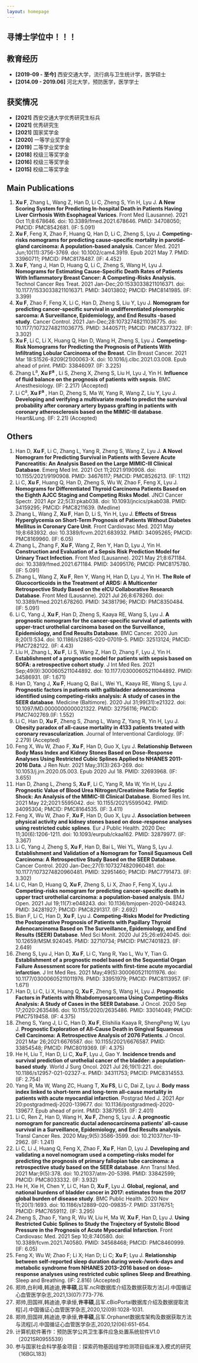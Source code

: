 ```yaml
---
layout: homepage
---
```


## 寻博士学位中！！！

## 教育经历

- **[2019-09 - 至今]** 西安交通大学，流行病与卫生统计学，医学硕士 	  
- **[2014.09 - 2019.06]** 河北大学，预防医学，医学学士

## 获奖情况

- **[2021]** 西安交通大学优秀研究生标兵
- **[2021]** 优秀研究生
- **[2021]** 国家奖学金
- **[2020]** 一等学业奖学金
- **[2019]** 二等学业奖学金
- **[2018]** 校级三等奖学金
- **[2016]** 校级三等奖学金
- **[2015]** 校级二等奖学金

## Main Publications

1. **Xu F**, Zhang L, Wang Z, Han D, Li C, Zheng S, Yin H, Lyu J. **A New Scoring System for Predicting In-hospital Death in Patients Having Liver Cirrhosis With Esophageal Varices**. Front Med (Lausanne). 2021 Oct 11;8:678646. doi: 10.3389/fmed.2021.678646. PMID: 34708050; PMCID: PMC8542681. (IF: 5.091)
2. **Xu F**, Feng X, Zhao F, Huang Q, Han D, Li C, Zheng S, Lyu J. **Competing-risks nomograms for predicting cause-specific mortality in parotid-gland carcinoma: A population-based analysis**. Cancer Med. 2021 Jun;10(11):3756-3769. doi: 10.1002/cam4.3919. Epub 2021 May 7. PMID: 33960711; PMCID: PMC8178487. (IF: 4.452)
3. **Xu F**, Yang J, Han D, Huang Q, Li C, Zheng S, Wang H, Lyu J. **Nomograms for Estimating Cause-Specific Death Rates of Patients With Inflammatory Breast Cancer: A Competing-Risks Analysis.** Technol Cancer Res Treat. 2021 Jan-Dec;20:15330338211016371. doi: 10.1177/15330338211016371. PMID: 34013802; PMCID: PMC8141985. (IF: 3.399)
4. **Xu F**, Zhao F, Feng X, Li C, Han D, Zheng S, Liu Y, Lyu J. **Nomogram for predicting cancer-specific survival in undifferentiated pleomorphic sarcoma: A Surveillance, Epidemiology, and End Results -based study**. Cancer Control. 2021 Jan-Dec;28:10732748211036775. doi: 10.1177/10732748211036775. PMID: 34405711; PMCID: PMC8377322. (IF: 3.302)
5. **Xu F**, Li C, Li X, Huang Q, Han D, Wang H, Zheng S, Lyu J. **Competing-Risk Nomograms for Predicting the Prognosis of Patients With Infiltrating Lobular Carcinoma of the Breast**. Clin Breast Cancer. 2021 Mar 18:S1526-8209(21)00063-X. doi: 10.1016/j.clbc.2021.03.008. Epub ahead of print. PMID: 33846097. (IF: 3.225)
6. Zhang L<sup>a</sup>, **Xu F<sup>a</sup>** , Li S, Zheng X, Zheng S, Liu H, Lyu J, Yin H. **Influence of fluid balance on the prognosis of patients with sepsis**. BMC Anesthesiology. (IF: 2.217) (Accepted)
7. Li C<sup>a</sup>, **Xu F<sup>a</sup>** , Han D, Zheng S, Ma W, Yang R, Wang Z, Liu Y, Lyu J. **Developing and verifying a multivariate model to predict the survival probability after coronary artery bypass grafting in patients with coronary atherosclerosis based on the MIMIC-III database**. Heart&Lung. (IF: 2.21) (Accepted)

## Others

1. Han D, **Xu F**, Li C, Zhang L, Yang R, Zheng S, Wang Z, Lyu J. **A Novel Nomogram for Predicting Survival in Patients with Severe Acute Pancreatitis: An Analysis Based on the Large MIMIC-III Clinical Database**. Emerg Med Int. 2021 Oct 11;2021:9190908. doi: 10.1155/2021/9190908. PMID: 34676117; PMCID: PMC8526213. (IF: 1.112)
2. Li C, **Xu F**, Huang Q, Han D, Zheng S, Wu W, Zhao F, Feng X, Lyu J. **Nomograms for Differentiated Thyroid Carcinoma Patients Based on the Eighth AJCC Staging and Competing Risks Model**. JNCI Cancer Spectr. 2021 Apr 22;5(3):pkab038. doi: 10.1093/jncics/pkab038. PMID: 34159295; PMCID: PMC8211639. (Medline)
3. Zhang L, Wang Z, **Xu F**, Han D, Li S, Yin H, Lyu J. **Effects of Stress Hyperglycemia on Short-Term Prognosis of Patients Without Diabetes Mellitus in Coronary Care Unit**. Front Cardiovasc Med. 2021 May 19;8:683932. doi: 10.3389/fcvm.2021.683932. PMID: 34095265; PMCID: PMC8169960. (IF: 6.05)
4. Zhang L, Zhang F, **Xu F**, Wang Z, Ren Y, Han D, Lyu J, Yin H. **Construction and Evaluation of a Sepsis Risk Prediction Model for Urinary Tract Infection**. Front Med (Lausanne). 2021 May 21;8:671184. doi: 10.3389/fmed.2021.671184. PMID: 34095176; PMCID: PMC8175780. (IF: 5.091)
5. Zhang L, Wang Z, **Xu F**, Ren Y, Wang H, Han D, Lyu J, Yin H. **The Role of Glucocorticoids in the Treatment of ARDS: A Multicenter Retrospective Study Based on the eICU Collaborative Research Database**. Front Med (Lausanne). 2021 Jul 26;8:678260. doi: 10.3389/fmed.2021.678260. PMID: 34381796; PMCID: PMC8350484. (IF: 5.091)
6. Li C, Yang J, **Xu F**, Han D, Zheng S, Kaaya RE, Wang S, Lyu J. **A prognostic nomogram for the cancer-specific survival of patients with upper-tract urothelial carcinoma based on the Surveillance, Epidemiology, and End Results Database**. BMC Cancer. 2020 Jun 8;20(1):534. doi: 10.1186/s12885-020-07019-5. PMID: 32513124; PMCID: PMC7282122. (IF: 4.43)
7. Liu H, Zhang L, **Xu F**, Li S, Wang Z, Han D, Zhang F, Lyu J, Yin H. **Establishment of a prognostic model for patients with sepsis based on SOFA: a retrospective cohort study**. J Int Med Res. 2021 Sep;49(9):3000605211044892. doi: 10.1177/03000605211044892. PMID: 34586931. (IF: 1.671)
8. Han D, Yang J, **Xu F**, Huang Q, Bai L, Wei YL, Kaaya RE, Wang S, Lyu J. **Prognostic factors in patients with gallbladder adenocarcinoma identified using competing-risks analysis: A study of cases in the SEER database**. Medicine (Baltimore). 2020 Jul 31;99(31):e21322. doi: 10.1097/MD.0000000000021322. PMID: 32756116; PMCID: PMC7402769.(IF: 1.552)
9. Li C, Han D, **Xu F**, Zheng S, Zhang L, Wang Z, Yang R, Yin H, Lyu J. **Obesity paradox of all-cause mortality in 4133 patients treated with coronary revascularization**. Journal of Interventional Cardiology. (IF: 2.279) (Accepted)
10. Feng X, Wu W, Zhao F, **Xu F**, Han D, Guo X, Lyu J. **Relationship Between Body Mass Index and Kidney Stones Based on Dose-Response Analyses Using Restricted Cubic Splines Applied to NHANES 2011-2016 Data**. J Ren Nutr. 2021 May;31(3):263-269. doi: 10.1053/j.jrn.2020.05.003. Epub 2020 Jul 18. PMID: 32693968. (IF: 3.655)
11. Han D, Zhang L, Zheng S, **Xu F**, Li C, Yang R, Ma W, Yin H, Lyu J. **Prognostic Value of Blood Urea Nitrogen/Creatinine Ratio for Septic Shock: An Analysis of the MIMIC-III Clinical Database**. Biomed Res Int. 2021 May 22;2021:5595042. doi: 10.1155/2021/5595042. PMID: 34095304; PMCID: PMC8164535. (IF: 3.411)
12. Feng X, Wu W, Zhao F, **Xu F**, Han D, Guo X, Lyu J. **Association between physical activity and kidney stones based on dose-response analyses using restricted cubic splines**. Eur J Public Health. 2020 Dec 11;30(6):1206-1211. doi: 10.1093/eurpub/ckaa162. PMID: 32879977. (IF: 3.367)
13. Li C, Yang J, Zheng S, **Xu F**, Han D, Bai L, Wei YL, Wang S, Lyu J. **Establishment and Validation of a Nomogram for Tonsil Squamous Cell Carcinoma: A Retrospective Study Based on the SEER Database**. Cancer Control. 2020 Jan-Dec;27(1):1073274820960481. doi: 10.1177/1073274820960481. PMID: 32951460; PMCID: PMC7791473. (IF: 3.302)
14. Li C, Han D, Huang Q, **Xu F**, Zheng S, Li X, Zhao F, Feng X, Lyu J. **Competing-risks nomogram for predicting cancer-specific death in upper tract urothelial carcinoma: a population-based analysis**. BMJ Open. 2021 Jul 19;11(7):e048243. doi: 10.1136/bmjopen-2020-048243. PMID: 34281927; PMCID: PMC8291317. (IF: 2.692)
15. Bian F, Li C, Han D, **Xu F**, Lyu J. **Competing-Risks Model for Predicting the Postoperative Prognosis of Patients with Papillary Thyroid Adenocarcinoma Based on The Surveillance, Epidemiology, and End Results (SEER) Database**. Med Sci Monit. 2020 Jul 25;26:e924045. doi: 10.12659/MSM.924045. PMID: 32710734; PMCID: PMC7401823. (IF: 2.649)
16. Zheng S, Lyu J, Han D, **Xu F**, Li C, Yang R, Yao L, Wu Y, Tian G. **Establishment of a prognostic model based on the Sequential Organ Failure Assessment score for patients with first-time acute myocardial infarction**. J Int Med Res. 2021 May;49(5):3000605211011976. doi: 10.1177/03000605211011976. PMID: 33951979; PMCID: PMC8113957. (IF: 1.671)
17. Han D, Li C, Li X, Huang Q, **Xu F**, Zheng S, Wang H, Lyu J. **Prognostic Factors in Patients with Rhabdomyosarcoma Using Competing-Risks Analysis: A Study of Cases in the SEER Database**. J Oncol. 2020 Sep 17;2020:2635486. doi: 10.1155/2020/2635486. PMID: 33014049; PMCID: PMC7519458. (IF: 4.375)
18. Zheng S, Yang J, Li C, Han D, **Xu F**, Elishilia Kaaya R, ShengPeng W, Lyu J. **Prognostic Exploration of All-Cause Death in Gingival Squamous Cell Carcinoma: A Retrospective Analysis of 2076 Patients**. J Oncol. 2021 Mar 26;2021:6676587. doi: 10.1155/2021/6676587. PMID: 33854548; PMCID: PMC8019369. (IF: 4.375)
19. He H, Liu T, Han D, Li C, **Xu F**, Lyu J, Gao Y. **Incidence trends and survival prediction of urothelial cancer of the bladder: a population-based study**. World J Surg Oncol. 2021 Jul 26;19(1):221. doi: 10.1186/s12957-021-02327-x. PMID: 34311753; PMCID: PMC8314553. (IF: 2.754)
20. Yang R, Ma W, Wang ZC, Huang T, **Xu FS**, Li C, Dai Z, Lyu J. **Body mass index linked to short-term and long-term all-cause mortality in patients with acute myocardial infarction**. Postgrad Med J. 2021 Apr 20:postgradmedj-2020-139677. doi: 10.1136/postgradmedj-2020-139677. Epub ahead of print. PMID: 33879551. (IF: 2.401)
21. Li C, Ren Z, Han D, Wang H, **Xu F**, Zheng S, Lyu J. **A prognostic nomogram for pancreatic ductal adenocarcinoma patients’ all-cause survival in a Surveillance, Epidemiology, and End Results analysis**. Transl Cancer Res. 2020 May;9(5):3586-3599. doi: 10.21037/tcr-19-2962. (IF: 1.241)
22. Li C, Li J, Huang Q, Feng X, Zhao F, **Xu F**, Han D, Lyu J. **Developing and validating a novel nomogram used a competing-risks model for predicting the prognosis of primary fallopian tube carcinoma: a retrospective study based on the SEER database**. Ann Transl Med. 2021 Mar;9(5):378. doi: 10.21037/atm-20-5398. PMID: 33842599; PMCID: PMC8033332. (IF: 3.932)
23. He H, Xie H, Chen Y, Li C, Han D, **Xu F**, Lyu J. **Global, regional, and national burdens of bladder cancer in 2017: estimates from the 2017 global burden of disease study**. BMC Public Health. 2020 Nov 11;20(1):1693. doi: 10.1186/s12889-020-09835-7. PMID: 33176751; PMCID: PMC7659112. (IF: 3.295)
24. Zheng S, Zhao F, Yang R, Wu W, Liu H, Ma W, **Xu F**, Han D, Lyu J. **Using Restricted Cubic Splines to Study the Trajectory of Systolic Blood Pressure in the Prognosis of Acute Myocardial Infarction**. Front Cardiovasc Med. 2021 Sep 10;8:740580. doi: 10.3389/fcvm.2021.740580. PMID: 34568468; PMCID: PMC8460999. (IF: 6.05)
25. Feng X; Wu W; Zhao F; Li X; Han D; Li C; **Xu F**; Lyu J. **Relationship between self-reported sleep duration during week-/work-days and metabolic syndrome from NHANES 2013–2016 based on dose–response analyses using restricted cubic splines Sleep and Breathing**. Sleep and Breathing. (IF: 2.816) (Accepted)
26. 郑帅,白利峰,韩迪迪,**许丰硕**,吕军.ncRI数据库介绍及数据获取方法[J].中国循证心血管医学杂志,2021,13(07):773-776.
27. 郑帅,田国祥,韩迪迪,李承倬,**许丰硕**,吕军.cBioPortal数据库介绍及数据提取流程[J].中国循证心血管医学杂志,2020,12(09):1028-1031.
28. 郑帅,田国祥,韩迪迪,李承倬,**许丰硕**,吕军.Orphanet数据库架构及数据获取方法与流程[J].中国循证心血管医学杂志,2020,12(06):651-654.
29. 计算机软件著作：预防医学公共卫生事件应急处置系统软件V1.0（2021SR0955539）
30. 参与国家社会科学基金项目：探索药物基因组学检测项目临床准入模式的研究（16BGL183）
